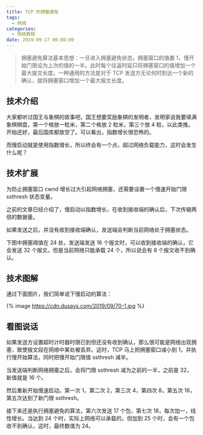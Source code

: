 ```yaml
---
title: TCP 的拥塞避免
tags:
  - 网络
categories:
  - 网络教程
date: 2019-09-17 00:00:00
---
```


> 拥塞避免算法基本思想：一旦进入拥塞避免状态，拥塞窗口的值置 1，慢开始门限设为上次的值的一半。此时每个往返时延只将拥塞窗口的值增加一个最大报文长度。一种通用的方法是对于 TCP 发送方无论何时到达一个新的确认，就将拥塞窗口增加一个最大报文长度。

<!-- more -->

## 技术介绍

大家都听过国王与象棋的故事吧，国王想要奖励象棋的发明者，发明家说我要填满象棋棋盘，第一个格放一粒米，第二个格放 2 粒米，第三个放 4 粒，以此类推。开始还好，最后国库都放空了。可以看出，指数增长很恐怖的。

而慢启动就是使用指数增长，所以终会有一个点，超过网络负载能力，这时会发生什么呢？

## 技术扩展

为防止拥塞窗口 cwnd 增长过大引起网络拥塞，还需要设置一个慢速开始门限 ssthresh 状态变量。

之前的文章已经介绍了，慢启动以指数增长，在收到接收端的确认后，下次传输两倍的数据量。

如果发送之后，并没有收到接收端确认，发送端会判断当前网络处于拥塞状态。

下图中拥塞阈值在 24 处，发送端发送 16 个报文时，可以收到接收端的确认，它会发送 32 个报文。但是当前网络只能承载 24 个，所以说会有 8 个报文收不到确认。

## 技术图解

通过下面图片，我们简单说下慢启动的算法：

{% image https://cdn.dusays.com/2019/09/70-1.jpg %}

## 看图说话

如果发送方设置超时计时器时限已到但还没有收到确认，那么很可能是网络出现拥塞，致使报文段在网络中某处被丢弃。这时，TCP 马上把拥塞窗口减小到 1，并执行慢开始算法，同时把慢开始门限值 ssthresh 减半。

当发送端判断网络拥塞之后，会将门限 ssthresh 减为之前的一半，之前是 32，新值就是 16 个。

然后重新开始慢速启动。第一次 1，第二次 2，第三次 4，第四次 8，第五次 16，第五次达到了新门限 ssthresh。

接下来还是执行拥塞避免的算法，第六次发送 17 个包，第七次 18，每次加一，线性增长。当达到 24 个时，实际上网络可以承载的，但加到 25 个时，会有一个包收不到确认，这时，最终数值为 24。